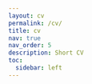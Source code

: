 ```yaml
---
layout: cv
permalink: /cv/
title: cv
nav: true
nav_order: 5
description: Short CV
toc:
  sidebar: left
---
```

